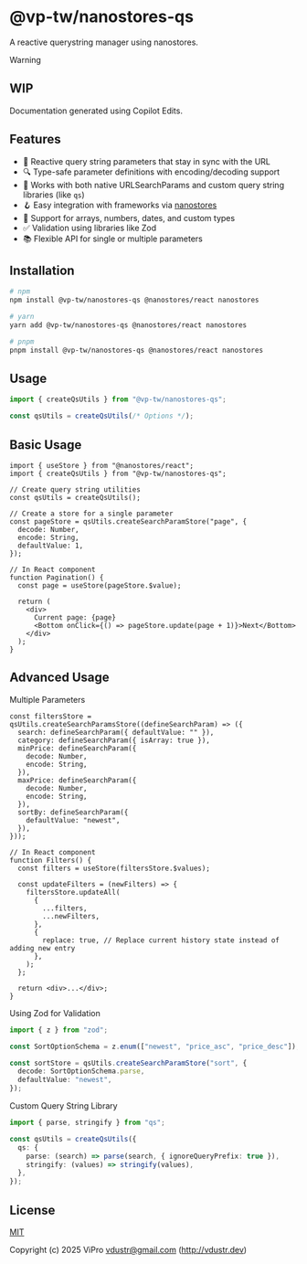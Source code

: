 # @vp-tw/nanostores-qs

A reactive querystring manager using nanostores.

> [!WARNING]
>
> ## WIP
>
> Documentation generated using Copilot Edits.

## Features

- 🔄 Reactive query string parameters that stay in sync with the URL
- 🔍 Type-safe parameter definitions with encoding/decoding support
- 🧩 Works with both native URLSearchParams and custom query string libraries (like `qs`)
- 🪝 Easy integration with frameworks via [nanostores](https://github.com/nanostores/nanostores)
- 🔢 Support for arrays, numbers, dates, and custom types
- ✅ Validation using libraries like Zod
- 📚 Flexible API for single or multiple parameters

## Installation

```bash
# npm
npm install @vp-tw/nanostores-qs @nanostores/react nanostores

# yarn
yarn add @vp-tw/nanostores-qs @nanostores/react nanostores

# pnpm
pnpm install @vp-tw/nanostores-qs @nanostores/react nanostores
```

## Usage

```ts
import { createQsUtils } from "@vp-tw/nanostores-qs";

const qsUtils = createQsUtils(/* Options */);
```

## Basic Usage

```tsx
import { useStore } from "@nanostores/react";
import { createQsUtils } from "@vp-tw/nanostores-qs";

// Create query string utilities
const qsUtils = createQsUtils();

// Create a store for a single parameter
const pageStore = qsUtils.createSearchParamStore("page", {
  decode: Number,
  encode: String,
  defaultValue: 1,
});

// In React component
function Pagination() {
  const page = useStore(pageStore.$value);

  return (
    <div>
      Current page: {page}
      <Bottom onClick={() => pageStore.update(page + 1)}>Next</Bottom>
    </div>
  );
}
```

## Advanced Usage

Multiple Parameters

```tsx
const filtersStore = qsUtils.createSearchParamsStore((defineSearchParam) => ({
  search: defineSearchParam({ defaultValue: "" }),
  category: defineSearchParam({ isArray: true }),
  minPrice: defineSearchParam({
    decode: Number,
    encode: String,
  }),
  maxPrice: defineSearchParam({
    decode: Number,
    encode: String,
  }),
  sortBy: defineSearchParam({
    defaultValue: "newest",
  }),
}));

// In React component
function Filters() {
  const filters = useStore(filtersStore.$values);

  const updateFilters = (newFilters) => {
    filtersStore.updateAll(
      {
        ...filters,
        ...newFilters,
      },
      {
        replace: true, // Replace current history state instead of adding new entry
      },
    );
  };

  return <div>...</div>;
}
```

Using Zod for Validation

```ts
import { z } from "zod";

const SortOptionSchema = z.enum(["newest", "price_asc", "price_desc"]);

const sortStore = qsUtils.createSearchParamStore("sort", {
  decode: SortOptionSchema.parse,
  defaultValue: "newest",
});
```

Custom Query String Library

```ts
import { parse, stringify } from "qs";

const qsUtils = createQsUtils({
  qs: {
    parse: (search) => parse(search, { ignoreQueryPrefix: true }),
    stringify: (values) => stringify(values),
  },
});
```

## License

[MIT](./LICENSE)

Copyright (c) 2025 ViPro <vdustr@gmail.com> (<http://vdustr.dev>)
